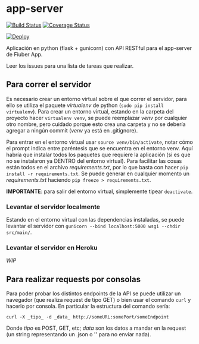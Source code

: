 # app-server

[![Build Status](https://travis-ci.org/fi-ubers/app-server.svg?branch=master)](https://travis-ci.org/fi-ubers/app-server)
[![Coverage Status](https://coveralls.io/repos/github/fi-ubers/app-server/badge.svg?branch=master)](https://coveralls.io/github/fi-ubers/app-server?branch=master)

[![Deploy](https://www.herokucdn.com/deploy/button.svg)](https://heroku.com/deploy)

Aplicación en python (flask + gunicorn) con API RESTful para el app-server de Fiuber App.

Leer los issues para una lista de tareas que realizar.

## Para correr el servidor

Es necesario crear un entorno virtual sobre el que correr el servidor, para ello se utiliza el paquete _virtualenv_ de python (`sudo pip install virtualenv`). Para crear un entorno virtual, estando en la carpeta del proyecto hacer `virtualenv venv`, se puede reemplazar _venv_ por cualquier otro nombre, pero cuidado porque esto crea una carpeta y no se debería agregar a ningún commit (_venv_ ya está en .gitignore).

Para entrar en el entorno virtual usar `source venv/bin/activate`, notar cómo el prompt indica entre paréntesis que se encuentra en el entorno venv. Aquí habría que instalar todos los paquetes que requiere la aplicación (si es que no se instalaron ya DENTRO del entorno virtual). Para facilitar las cosas están todos en el archivo _requirements.txt_, por lo que basta con hacer `pip install -r requirements.txt`. Se puede generar en cualquier momento un _requirements.txt_ haciendo `pip freeze > requirements.txt`.

**IMPORTANTE**: para salir del entorno virtual, simplemente tipear `deactivate`.

### Levantar el servidor localmente

Estando en el entorno virtual con las dependencias instaladas, se puede levantar el servidor con `gunicorn --bind localhost:5000 wsgi --chdir src/main/`.

### Levantar el servidor en Heroku

*WIP*

## Para realizar requests por consolas

Para poder probar los distintos endpoints de la API se puede utilizar un navegador (que realiza request de tipo GET) o bien usar el comando `curl` y hacerlo por consola. En particular la estructura del comando sería:

`curl -X _tipo_ -d _data_ http://someURL:somePort/someEndpoint`

Donde _tipo_ es POST, GET, etc; _data_ son los datos a mandar en la request (un string representando un .json o '' para no enviar nada). 
  
